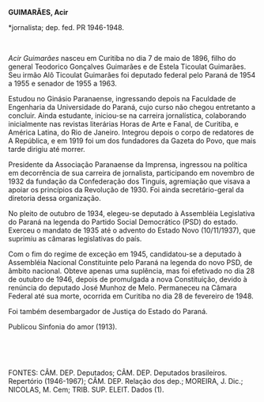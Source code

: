 **GUIMARÃES, Acir**

\*jornalista; dep. fed. PR 1946-1948.

 

*Acir Guimarães* nasceu em Curitiba no dia 7 de maio de 1896, filho do
general Teodorico Gonçalves Guimarães e de Estela Ticoulat Guimarães.
Seu irmão Alô Ticoulat Guimarães foi deputado federal pelo Paraná de
1954 a 1955 e senador de 1955 a 1963.

Estudou no Ginásio Paranaense, ingressando depois na Faculdade de
Engenharia da Universidade do Paraná, cujo curso não chegou entretanto a
concluir. Ainda estudante, iniciou-se na carreira jornalística,
colaborando inicialmente nas revistas literárias Horas de Arte e Fanal,
de Curitiba, e América Latina, do Rio de Janeiro. Integrou depois o
corpo de redatores de A República, e em 1919 foi um dos fundadores da
Gazeta do Povo, que mais tarde dirigiu até morrer.

Presidente da Associação Paranaense da Imprensa, ingressou na política
em decorrência de sua carreira de jornalista, participando em novembro
de 1932 da fundação da Confederação dos Tinguis, agremiação que visava a
apoiar os princípios da Revolução de 1930. Foi ainda secretário-geral da
diretoria dessa organização.

No pleito de outubro de 1934, elegeu-se deputado à Assembléia
Legislativa do Paraná na legenda do Partido Social Democrático (PSD) do
estado. Exerceu o mandato de 1935 até o advento do Estado Novo
(10/11/1937), que suprimiu as câmaras legislativas do país.

Com o fim do regime de exceção em 1945, candidatou-se a deputado à
Assembléia Nacional Constituinte pelo Paraná na legenda do novo PSD, de
âmbito nacional. Obteve apenas uma suplência, mas foi efetivado no dia
28 de outubro de 1946, depois de promulgada a nova Constituição, devido
à renúncia do deputado José Munhoz de Melo. Permaneceu na Câmara Federal
até sua morte, ocorrida em Curitiba no dia 28 de fevereiro de 1948.

Foi também desembargador de Justiça do Estado do Paraná.

Publicou Sinfonia do amor (1913).

 

 

FONTES: CÂM. DEP. Deputados; CÂM. DEP. Deputados brasileiros. Repertório
(1946-1967); CÂM. DEP. Relação dos dep.; MOREIRA, J. Dic.; NICOLAS, M.
Cem; TRIB. SUP. ELEIT. Dados (1).

 
